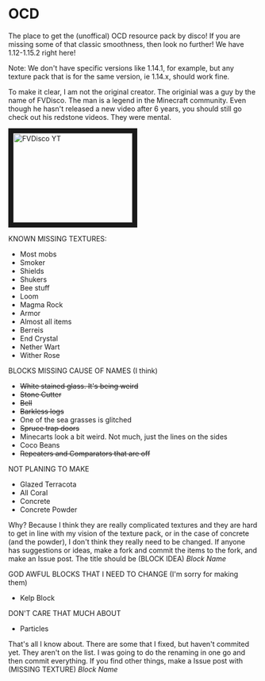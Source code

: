 # OCD
The place to get the (unoffical) OCD resource pack by disco! If you are missing some of that classic smoothness, then look no further! We have 1.12-1.15.2 right here! 

Note: We don't have specific versions like 1.14.1, for example, but any texture pack that is for the same version, ie 1.14.x, should work fine. 

To make it clear, I am not the original creator. The originial was a guy by the name of FVDisco. The man is a legend in the Minecraft community. Even though he hasn't released a new video after 6 years, you should still go check out his redstone videos. They were mental.

<a href="http://www.youtube.com/user/FVDisco" target="_blank"><img src="https://yt3.ggpht.com/a/AGF-l7_T1U5GpS4CyvFaA84Bfglff7iqZyhuRgh6lQ=s288-c-k-c0xffffffff-no-rj-mo" 
alt="FVDisco YT" width="240" height="180" border="10" /></a>


KNOWN MISSING TEXTURES:
 - Most mobs
 - Smoker
 - Shields
 - Shukers
 - Bee stuff
 - Loom
 - Magma Rock
 - Armor
 - Almost all items
 - Berreis
 - End Crystal
 - Nether Wart
 - Wither Rose
 
 
BLOCKS MISSING CAUSE OF NAMES (I think)
  - ~~White stained glass. It's being weird~~
  - ~~Stone Cutter~~
  - ~~Bell~~
  - ~~Barkless logs~~
  - One of the sea grasses is glitched
  - ~~Spruce trap doors~~
  - Minecarts look a bit weird. Not much, just the lines on the sides
  - Coco Beans
  - ~~Repeaters and Comparators that are off~~
  
 
NOT PLANING TO MAKE
  - Glazed Terracota
  - All Coral
  - Concrete
  - Concrete Powder
  
Why?
Because I think they are really complicated textures and they are hard to get in line with my vision of the texture pack, or in the case of concrete (and the powder), I don't think they really need to be changed. If anyone has suggestions or ideas, make a fork and commit the items to the fork, and make an Issue post. The title should be (BLOCK IDEA) *Block Name*


GOD AWFUL BLOCKS THAT I NEED TO CHANGE (I'm sorry for making them)
  - Kelp Block


DON'T CARE THAT MUCH ABOUT
  - Particles
  
  
That's all I know about. There are some that I fixed, but haven't commited yet. They aren't on the list. I was going to do the renaming in one go and then commit everything. If you find other things, make a Issue post with (MISSING TEXTURE) *Block Name*
